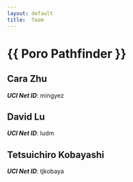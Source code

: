 ```yaml
---
layout: default
title:  Team
---
```


# {{ Poro Pathfinder }}


## Cara Zhu
***UCI Net ID***: mingyez

## David Lu
***UCI Net ID***: ludm

## Tetsuichiro Kobayashi
***UCI Net ID***: tjkobaya
